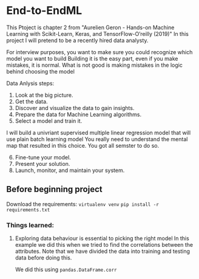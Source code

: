 # End-to-EndML
This Ptoject is chapter 2 from "Aurelien Geron - Hands-on Machine Learning with Scikit-Learn, Keras, and TensorFlow-O’reilly (2019)"
In this project I will pretend to be a recently hired data analysty. 


For interview purposes, you want to make sure you could recognize which model you want to build
Building it is the easy part, even if you make mistakes, it is normal. 
What is not good is making mistakes in the logic behind choosing the model


Data Anlysis steps:
1. Look at the big picture.
2. Get the data.
3. Discover and visualize the data to gain insights.
4. Prepare the data for Machine Learning algorithms. 
5. Select a model and train it.

I will build a univriant supervised multiple linear regression model that will use plain batch learning model
You really need to understand the mental map that resulted in this choice.
You got all semster to do so.


6. Fine-tune your model.
7. Present your solution.
8. Launch, monitor, and maintain your system.


## Before beginning project
Download the requirements:
`
virtualenv venv
`
`
pip install -r requirements.txt
`


### Things learned:
1) Exploring data behaviour is essential to picking the right model
    In this example we did this when we tried to find the correlations between
    the attributes. Note that we have divided the data into training and testing 
    data before doing this.

    We did this using `pandas.DataFrame.corr`
    